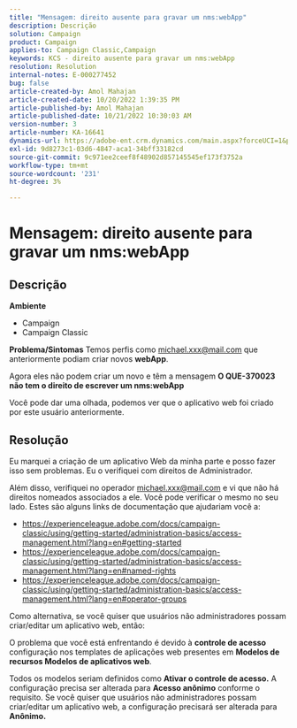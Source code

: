 ```yaml
---
title: "Mensagem: direito ausente para gravar um nms:webApp"
description: Descrição
solution: Campaign
product: Campaign
applies-to: Campaign Classic,Campaign
keywords: KCS - direito ausente para gravar um nms:webApp
resolution: Resolution
internal-notes: E-000277452
bug: false
article-created-by: Amol Mahajan
article-created-date: 10/20/2022 1:39:35 PM
article-published-by: Amol Mahajan
article-published-date: 10/21/2022 10:30:03 AM
version-number: 3
article-number: KA-16641
dynamics-url: https://adobe-ent.crm.dynamics.com/main.aspx?forceUCI=1&pagetype=entityrecord&etn=knowledgearticle&id=e3766aa1-7c50-ed11-bba2-00224808664b
exl-id: 9d8273c1-03d6-4847-aca1-34bff33182cd
source-git-commit: 9c971ee2ceef8f48902d857145545ef173f3752a
workflow-type: tm+mt
source-wordcount: '231'
ht-degree: 3%

---
```


# Mensagem: direito ausente para gravar um nms:webApp

## Descrição

<b>Ambiente</b>
- Campaign
- Campaign Classic

<b>Problema/Sintomas</b>
Temos perfis como michael.xxx@mail.com que anteriormente podiam criar novos <b>webApp</b>.

Agora eles não podem criar um novo e têm a mensagem <b>O QUE-370023 não tem o direito de escrever um nms:webApp</b>

Você pode dar uma olhada, podemos ver que o aplicativo web foi criado por este usuário anteriormente.




## Resolução


Eu marquei a criação de um aplicativo Web da minha parte e posso fazer isso sem problemas. Eu o verifiquei com direitos de Administrador.

Além disso, verifiquei no operador michael.xxx@mail.com e vi que não há direitos nomeados associados a ele. Você pode verificar o mesmo no seu lado. Estes são alguns links de documentação que ajudariam você a:

- https://experienceleague.adobe.com/docs/campaign-classic/using/getting-started/administration-basics/access-management.html?lang=en#getting-started
- https://experienceleague.adobe.com/docs/campaign-classic/using/getting-started/administration-basics/access-management.html?lang=en#named-rights
- https://experienceleague.adobe.com/docs/campaign-classic/using/getting-started/administration-basics/access-management.html?lang=en#operator-groups


Como alternativa, se você quiser que usuários não administradores possam criar/editar um aplicativo web, então:

O problema que você está enfrentando é devido à <b>controle de acesso</b> configuração nos templates de aplicações web presentes em <b>Modelos de recursos Modelos de aplicativos web</b>.

Todos os modelos seriam definidos como <b>Ativar o controle de acesso.</b> A configuração precisa ser alterada para <b>Acesso anônimo</b> conforme o requisito. Se você quiser que usuários não administradores possam criar/editar um aplicativo web, a configuração precisará ser alterada para <b>Anônimo.</b>
